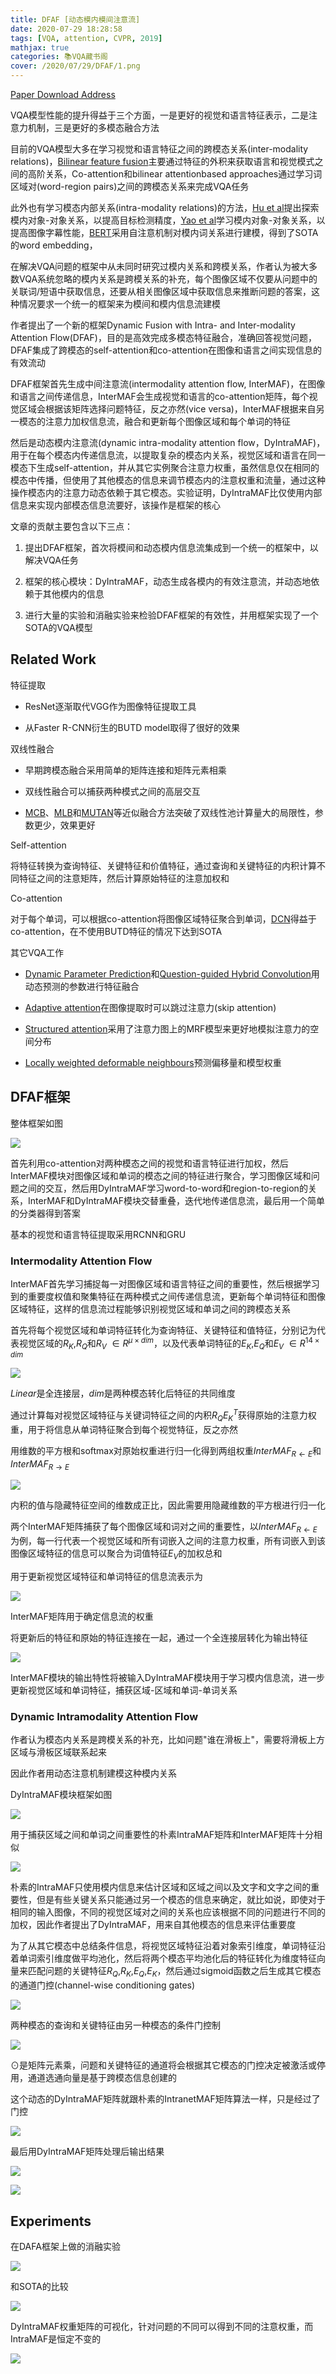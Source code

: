 ```yaml
---
title: DFAF [动态模内模间注意流]
date: 2020-07-29 18:28:58
tags: [VQA, attention, CVPR, 2019]
mathjax: true
categories: 📚VQA藏书阁
cover: /2020/07/29/DFAF/1.png
---
```

[Paper Download Address](https://arxiv.org/abs/1812.05252)

VQA模型性能的提升得益于三个方面，一是更好的视觉和语言特征表示，二是注意力机制，三是更好的多模态融合方法

目前的VQA模型大多在学习视觉和语言特征之间的跨模态关系(inter-modality relations)，[Bilinear feature fusion][1]主要通过特征的外积来获取语言和视觉模式之间的高阶关系，Co-attention和bilinear attentionbased
approaches通过学习词区域对(word-region pairs)之间的跨模态关系来完成VQA任务

此外也有学习模态内部关系(intra-modality relations)的方法，[Hu et al][2]提出探索模内对象-对象关系，以提高目标检测精度，[Yao et al][3]学习模内对象-对象关系，以提高图像字幕性能，[BERT][4]采用自注意机制对模内词关系进行建模，得到了SOTA的word embedding，

在解决VQA问题的框架中从未同时研究过模内关系和跨模关系，作者认为被大多数VQA系统忽略的模内关系是跨模关系的补充，每个图像区域不仅要从问题中的关联词/短语中获取信息，还要从相关图像区域中获取信息来推断问题的答案，这种情况要求一个统一的框架来为模间和模内信息流建模

[1]:https://arxiv.org/abs/1511.06062
[2]:https://arxiv.org/abs/1711.11575
[3]:https://arxiv.org/abs/1809.07041
[4]:https://arxiv.org/abs/1810.04805

作者提出了一个新的框架Dynamic Fusion with Intra- and Inter-modality Attention Flow(DFAF)，目的是高效完成多模态特征融合，准确回答视觉问题，DFAF集成了跨模态的self-attention和co-attention在图像和语言之间实现信息的有效流动

DFAF框架首先生成中间注意流(intermodality attention flow, InterMAF)，在图像和语言之间传递信息，InterMAF会生成视觉和语言的co-attention矩阵，每个视觉区域会根据该矩阵选择问题特征，反之亦然(vice versa)，InterMAF根据来自另一模态的注意力加权信息流，融合和更新每个图像区域和每个单词的特征

然后是动态模内注意流(dynamic intra-modality attention flow，DyIntraMAF)，用于在每个模态内传递信息流，以提取复杂的模态内关系，视觉区域和语言在同一模态下生成self-attention，并从其它实例聚合注意力权重，虽然信息仅在相同的模态中传播，但使用了其他模态的信息来调节模态内的注意权重和流量，通过这种操作模态内的注意力动态依赖于其它模态。实验证明，DyIntraMAF比仅使用内部信息来实现内部模态信息流要好，该操作是框架的核心

文章的贡献主要包含以下三点：

1. 提出DFAF框架，首次将模间和动态模内信息流集成到一个统一的框架中，以解决VQA任务
   
2. 框架的核心模块：DyIntraMAF，动态生成各模内的有效注意流，并动态地依赖于其他模内的信息

3. 进行大量的实验和消融实验来检验DFAF框架的有效性，并用框架实现了一个SOTA的VQA模型

## Related Work

特征提取

* ResNet逐渐取代VGG作为图像特征提取工具

* 从Faster R-CNN衍生的BUTD model取得了很好的效果

双线性融合

* 早期跨模态融合采用简单的矩阵连接和矩阵元素相乘

* 双线性融合可以捕获两种模式之间的高层交互

* [MCB][5]、[MLB][6]和[MUTAN][7]等近似融合方法突破了双线性池计算量大的局限性，参数更少，效果更好

[5]:https://arxiv.org/abs/1606.01847v3
[6]:https://arxiv.org/abs/1610.04325
[7]:https://arxiv.org/abs/1705.06676

Self-attention

将特征转换为查询特征、关键特征和价值特征，通过查询和关键特征的内积计算不同特征之间的注意矩阵，然后计算原始特征的注意加权和

Co-attention

对于每个单词，可以根据co-attention将图像区域特征聚合到单词，[DCN][8]得益于co-attention，在不使用BUTD特征的情况下达到SOTA

[8]:https://arxiv.org/abs/1804.00775

其它VQA工作

* [Dynamic Parameter Prediction][9]和[Question-guided Hybrid Convolution][10]用动态预测的参数进行特征融合
 
* [Adaptive attention][11]在图像提取时可以跳过注意力(skip attention)
 
* [Structured attention][12]采用了注意力图上的MRF模型来更好地模拟注意力的空间分布

* [Locally weighted deformable neighbours][13]预测偏移量和模型权重

[9]:https://arxiv.org/abs/1511.05756
[10]:https://arxiv.org/abs/1808.02632
[11]:https://arxiv.org/abs/1612.01887
[12]:https://arxiv.org/abs/1702.00887
[13]:https://aaai.org/ojs/index.php/AAAI/article/view/4871

## DFAF框架

整体框架如图

![](1.png)

首先利用co-attention对两种模态之间的视觉和语言特征进行加权，然后InterMAF模块对图像区域和单词的模态之间的特征进行聚合，学习图像区域和问题之间的交互，然后用DyIntraMAF学习word-to-word和region-to-region的关系，InterMAF和DyIntraMAF模块交替重叠，迭代地传递信息流，最后用一个简单的分类器得到答案

基本的视觉和语言特征提取采用RCNN和GRU

### Intermodality Attention Flow

InterMAF首先学习捕捉每一对图像区域和语言特征之间的重要性，然后根据学习到的重要度权值和聚集特征在两种模式之间传递信息流，更新每个单词特征和图像区域特征，这样的信息流过程能够识别视觉区域和单词之间的跨模态关系

首先将每个视觉区域和单词特征转化为查询特征、关键特征和值特征，分别记为代表视觉区域的$R_K$,$R_Q$和$R_V$ $\in R^{\mu \times dim}$，以及代表单词特征的$E_K$,$E_Q$和$E_V$ $\in R^{14 \times dim}$

![](2.png)

$Linear$是全连接层，$dim$是两种模态转化后特征的共同维度

通过计算每对视觉区域特征与关键词特征之间的内积$R_QE^T_K$获得原始的注意力权重，用于将信息从单词特征聚合到每个视觉特征，反之亦然

用维数的平方根和softmax对原始权重进行归一化得到两组权重$InterMAF_{R \leftarrow E}$和$InterMAF_{R \to E}$

![](3.png)

内积的值与隐藏特征空间的维数成正比，因此需要用隐藏维数的平方根进行归一化

两个InterMAF矩阵捕获了每个图像区域和词对之间的重要性，以$InterMAF_{R \leftarrow E}$为例，每一行代表一个视觉区域和所有词嵌入之间的注意力权重，所有词嵌入到该图像区域特征的信息可以聚合为词值特征$E_V$的加权总和

用于更新视觉区域特征和单词特征的信息流表示为

![](4.png)

InterMAF矩阵用于确定信息流的权重

将更新后的特征和原始的特征连接在一起，通过一个全连接层转化为输出特征

![](5.png)

InterMAF模块的输出特性将被输入DyIntraMAF模块用于学习模内信息流，进一步更新视觉区域和单词特征，捕获区域-区域和单词-单词关系

### Dynamic Intramodality Attention Flow

作者认为模态内关系是跨模关系的补充，比如问题"谁在滑板上"，需要将滑板上方区域与滑板区域联系起来

因此作者用动态注意机制建模这种模内关系

DyIntraMAF模块框架如图

![](6.png)

用于捕获区域之间和单词之间重要性的朴素IntraMAF矩阵和InterMAF矩阵十分相似

![](7.png)

朴素的IntraMAF只使用模内信息来估计区域和区域之间以及文字和文字之间的重要性，但是有些关键关系只能通过另一个模态的信息来确定，就比如说，即使对于相同的输入图像，不同的视觉区域对之间的关系也应该根据不同的问题进行不同的加权，因此作者提出了DyIntraMAF，用来自其他模态的信息来评估重要度

为了从其它模态中总结条件信息，将视觉区域特征沿着对象索引维度，单词特征沿着单词索引维度做平均池化，然后将两个模态平均池化后的特征转化为维度特征向量来匹配问题的关键特征$R_Q$,$R_K$,$E_Q$,$E_K$，然后通过sigmoid函数之后生成其它模态的通道门控(channel-wise conditioning gates)

![](8.png)

两种模态的查询和关键特征由另一种模态的条件门控制

![](9.png)

$\odot$是矩阵元素乘，问题和关键特征的通道将会根据其它模态的门控决定被激活或停用，通道选通向量是基于跨模态信息创建的

这个动态的DyIntraMAF矩阵就跟朴素的IntranetMAF矩阵算法一样，只是经过了门控

![](10.png)

最后用DyIntraMAF矩阵处理后输出结果

![](11.png)

![](12.png)

## Experiments

在DAFA框架上做的消融实验

![](13.png)

和SOTA的比较

![](14.png)

DyIntraMAF权重矩阵的可视化，针对问题的不同可以得到不同的注意权重，而IntraMAF是恒定不变的

![](15.png)














